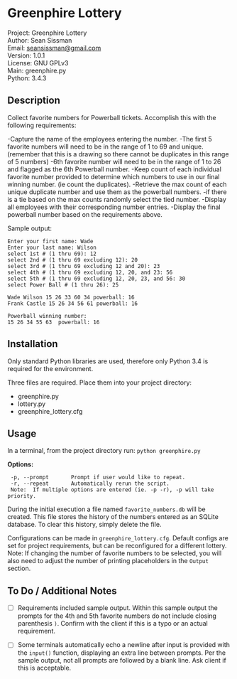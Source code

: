Greenphire Lottery
===
Project:    Greenphire Lottery  
Author:     Sean Sissman  
Email:      seansissman@gmail.com  
Version:    1.0.1  
License:    GNU GPLv3  
Main:       greenphire.py  
Python:     3.4.3  


Description
---
Collect favorite numbers for Powerball tickets.  Accomplish this with the following requirements:


-Capture the name of the employees entering the number.
-The first 5 favorite numbers will need to be in the range of 1 to 69 and unique. (remember that this is a drawing so there cannot be duplicates in this range of 5 numbers)
-6th favorite number will need to be in the range of 1 to 26 and flagged as the 6th Powerball number.
-Keep count of each individual favorite number provided to determine which numbers to use in our final winning number. (ie count the duplicates).
-Retrieve the max count of each unique duplicate number and use them as the powerball numbers.
-if there is a tie based on the max counts randomly select the tied number.
-Display all employees with their corresponding number entries.
-Display the final powerball number based on the requirements above.

Sample output:
```
Enter your first name: Wade
Enter your last name: Wilson
select 1st # (1 thru 69): 12
select 2nd # (1 thru 69 excluding 12): 20
select 3rd # (1 thru 69 excluding 12 and 20): 23
select 4th # (1 thru 69 excluding 12, 20, and 23: 56
select 5th # (1 thru 69 excluding 12, 20, 23, and 56: 30
select Power Ball # (1 thru 26): 25

Wade Wilson 15 26 33 60 34 powerball: 16
Frank Castle 15 26 34 56 61 powerball: 16

Powerball winning number:
15 26 34 55 63  powerball: 16
```


Installation
---
Only standard Python libraries are used, therefore only Python 3.4 is required for the environment.

Three files are required.  Place them into your project directory:
-  greenphire.py
-  lottery.py
-  greenphire_lottery.cfg


Usage
---
In a terminal, from the project directory run:
`python greenphire.py`

**Options:**
```
 -p, --prompt       Prompt if user would like to repeat.
 -r, --repeat       Automatically rerun the script.
 Note:  If multiple options are entered (ie. -p -r), -p will take priority.
```

During the initial execution a file named `favorite_numbers.db` will be created.  This file stores the history of the numbers entered as an SQLite database.
To clear this history, simply delete the file.

Configurations can be made in `greenphire_lottery.cfg`.  Default configs are set for project requirements, but can be reconfigured for a different lottery.
Note:  If changing the number of favorite numbers to be selected, you will also need to adjust the number of printing placeholders in the `Output` section.


To Do / Additional Notes
---
- [ ] Requirements included sample output.  Within this sample output the prompts for the 4th and 5th favorite numbers do not include closing parenthesis `)`.  Confirm with the client if this is a typo or an actual requirement.
- [ ] Some terminals automatically echo a newline after input is provided with the `input()` function, displaying an extra line between prompts.  Per the sample output, not all prompts are followed by a blank line.  Ask client if this is acceptable.


